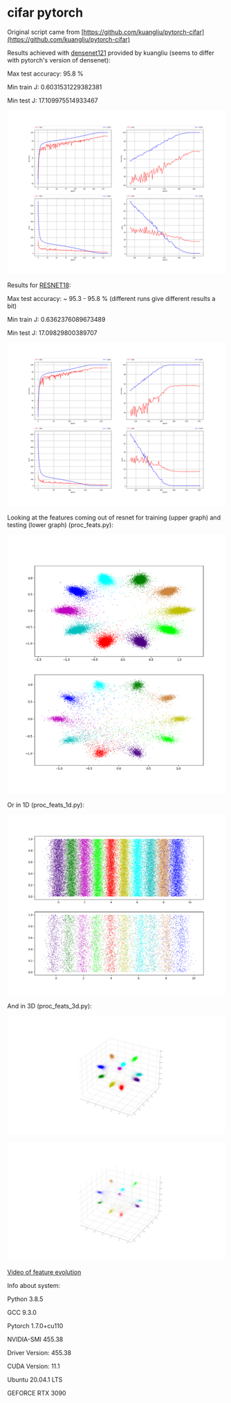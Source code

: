 # cifar pytorch

Original script came from [https://github.com/kuangliu/pytorch-cifar](https://github.com/kuangliu/pytorch-cifar)

Results achieved with [densenet121](https://arxiv.org/abs/1608.06993) provided by kuangliu (seems to differ with pytorch's version of densenet):

Max test accuracy: 95.8 %

Min train J: 0.6031531229382381

Min test J: 17.109975514933467

![DenseNet121 results](./results/DenseNet121.png)

Results for [RESNET18](https://arxiv.org/pdf/1512.03385.pdf):

Max test accuracy: ~ 95.3 - 95.8 % (different runs give different results a bit)

Min train J: 0.6362376089673489

Min test J: 17.09829800389707

![RESNET18 results](./results/RESNET18.png)

Looking at the features coming out of resnet for training (upper graph) and testing (lower graph) (proc_feats.py):

![clustered features](./results/features_resnet.png)

Or in 1D (proc_feats_1d.py):

![clustered features](./results/features_resnet_1d.png)

And in 3D (proc_feats_3d.py):

![clustered features](./results/features_resnet_3d_train.png)

![clustered features](./results/features_resnet_3d_test.png)

[Video of feature evolution](https://www.youtube.com/watch?v=WbPf8EG-JnQ)

Info about system:

Python 3.8.5

GCC 9.3.0

Pytorch 1.7.0+cu110

NVIDIA-SMI 455.38       

Driver Version: 455.38       

CUDA Version: 11.1       

Ubuntu 20.04.1 LTS

GEFORCE RTX 3090
